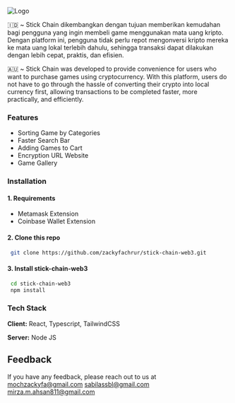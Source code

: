 ![Logo](https://github.com/zackyfachrur/stick-chain-web3/blob/main/public/assets/Logo.png)

🇮🇩 ~ Stick Chain dikembangkan dengan tujuan memberikan kemudahan bagi pengguna yang ingin membeli game menggunakan mata uang kripto. Dengan platform ini, pengguna tidak perlu repot mengonversi kripto mereka ke mata uang lokal terlebih dahulu, sehingga transaksi dapat dilakukan dengan lebih cepat, praktis, dan efisien.

🇦🇺 ~ Stick Chain was developed to provide convenience for users who want to purchase games using cryptocurrency. With this platform, users do not have to go through the hassle of converting their crypto into local currency first, allowing transactions to be completed faster, more practically, and efficiently.

### Features
* Sorting Game by Categories
* Faster Search Bar
* Adding Games to Cart
* Encryption URL Website
* Game Gallery


### Installation

#### 1. Requirements
* Metamask Extension
* Coinbase Wallet Extension

#### 2. Clone this repo
```bash
 git clone https://github.com/zackyfachrur/stick-chain-web3.git
```

#### 3. Install stick-chain-web3
```bash
 cd stick-chain-web3
 npm install 
```

### Tech Stack

**Client:** React, Typescript, TailwindCSS

**Server:** Node JS


## Feedback

If you have any feedback, please reach out to us at 
mochzackyfa@gmail.com
sabilassbl@gmail.com
mirza.m.ahsan811@gmail.com


